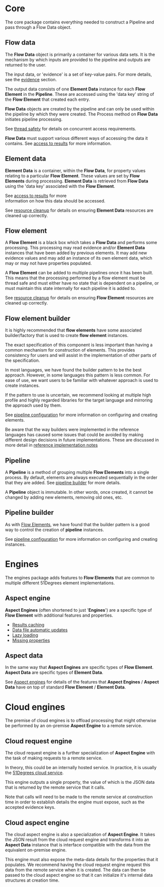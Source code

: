 
# Core 

The core package contains everything needed to construct a Pipeline and pass through 
a Flow Data object.

## Flow data

The **Flow Data** object is primarily a container for various data sets. It is the 
mechanism by which inputs are provided to the pipeline and outputs are returned to 
the user.

The input data, or 'evidence' is a set of key-value pairs. For more details, 
see the [evidence](features/evidence.md) section.

The output data consists of one **Element Data** instance for each **Flow Element** 
in the **Pipeline**. These are accessed using the 'data key' string of the
 **Flow Element** that created each entry.

**Flow Data** objects are created by the pipeline and can only be used within the 
pipeline by which they were created. The Process method on **Flow Data** 
initiates pipeline processing.

See [thread safety](features/thread-safety.md) for details on concurrent access requirements.

**Flow Data** must support various different ways of accessing the data it contains. 
See [access to results](features/access-to-results.md) for more information.

## Element data

**Element Data** is a container, within the **Flow Data**, for property values 
relating to a particular **Flow Element**. These values are set by 
**Flow Elements** during processing. **Element Data** is retrieved from 
**Flow Data** using the 'data key' associated with the **Flow Element**.

See [access to results](features/access-to-results.md) for more  
information on how this data should be accessed.

See [resource cleanup](features/resource-cleanup.md) for details on ensuring 
**Element Data** resources are cleaned up correctly.

## Flow element

A **Flow Element** is a black box which takes a **Flow Data** and performs some
processing. This processing may read evidence and/or **Element Data** instances
that have been added by previous elements. It may add new evidence values and
may add an instance of its own element data, which may or may not have 
properties populated.

A **Flow Element** can be added to multiple pipelines once it has been built.
This means that the processing performed by a flow element must be thread safe
and must either have no state that is dependent on a pipeline, or must maintain
this state internally for each pipeline it is added to.

See [resource cleanup](features/resource-cleanup.md) for details on ensuring 
**Flow Element** resources are cleaned up correctly.

## Flow element builder

It is highly recommended that **flow elements** have some associated
builder/factory that is used to create **flow element** instances.

The exact specification of this component is less important than having a common
mechanism for construction of elements. This provides consistency for users and
will assist in the implementation of other parts of the specification.

In most languages, we have found the builder pattern to be the best approach.
However, in some languages this pattern is less common. For ease of use, we want 
users to be familiar with whatever approach is used to create instances.

If the pattern to use is uncertain, we recommend looking at multiple high profile 
and highly regarded libraries for the target language and mirroring the approach 
used by them.

See [pipeline configuration](features/pipeline-configuration.md) for more 
information on configuring and creating elements.

Be aware that the way builders were implemented in the reference languages 
has caused some issues that could be avoided by making different design 
decisions in future implementations. These are discussed in more detail 
in [reference implementation notes](reference-implementation-notes.md#builders)

## Pipeline

A **Pipeline** is a method of grouping multiple **Flow Elements** into a single 
process. By default, elements are always executed sequentially in the order 
that they are added. See [pipeline builder](#pipeline-builder) for more details.

A **Pipeline** object is immutable. In other words, once created, it cannot be 
changed by adding new elements, removing old ones, etc.

## Pipeline builder

As with [Flow Elements](#flow-element-builder), we have found that the builder 
pattern is a good way to control the creation of **pipeline** instances.

See [pipeline configuration](features/pipeline-configuration.md) for more information
on configuring and creating instances.

# Engines

The engines package adds features to **Flow Elements** that are common to
multiple different 51Degrees element implementations.

## Aspect engine

**Aspect Engines** (often shortened to just '**Engines**') are a specific type 
of **Flow Element** with additional features and properties.

- [Results caching](features/caching.md)
- [Data file automatic updates](features/data-updates.md)
- [Lazy loading](features/properties.md#lazy-loading)
- [Missing properties](features/properties.md#missing-properties)

## Aspect data

In the same way that **Aspect Engines** are specific types of **Flow Element**. 
**Aspect Data** are specific types of **Element Data**.

See [Aspect engines](#aspect-engine) for details of the features that 
**Aspect Engines** / **Aspect Data** have on top of standard **Flow Element** / 
**Element Data**. 

# Cloud engines

The premise of cloud engines is to offload processing that might otherwise
be performed by an on-premise **Aspect Engine** to a remote service.

## Cloud request engine

The cloud request engine is a further specialization of **Aspect Engine** 
with the task of making requests to a remote service.

In theory, this could be an internally hosted service. In practice, it is
usually the [51Degrees cloud service](https://cloud.51degrees.com/api-docs/index.html).

This engine outputs a single property, the value of which is the JSON data 
that is returned by the remote service that it calls.

Note that calls will need to be made to the remote service at construction 
time in order to establish details the engine must expose, such as the 
accepted evidence keys.

## Cloud aspect engine

The cloud aspect engine is also a specialization of **Aspect Engine**.
It takes the JSON result from the cloud request engine and transforms 
it into an **Aspect Data** instance that is interface compatible with 
the data from the equivalent on-premise engine.

This engine must also expose the meta-data details for the properties
that it populates. We recommend having the cloud request engine 
request this data from the remote service when it is created. The data
can then be passed to the cloud aspect engine so that it can initialize 
it's internal data structures at creation time. 

